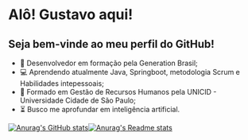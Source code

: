 # Alô! Gustavo aqui!

## Seja bem-vinde ao meu perfil do GitHub!

- :seedling: Desenvolvedor em formação pela Generation Brasil;
- :computer: Aprendendo atualmente Java, Springboot, metodologia Scrum e Habilidades intepessoais;
- :school: Formado em Gestão de Recursos Humanos pela UNICID - Universidade Cidade de São Paulo;
- :hourglass_flowing_sand:  Busco me aprofundar em inteligência artificial.

[![Anurag's GitHub stats](https://github-readme-stats.vercel.app/api?username=Gstv-web&show_icons=true&theme=dark&line_height=1)](https://github.com/anuraghazra/github-readme-stats)[![Anurag's Readme stats](https://github-readme-stats.vercel.app/api/top-langs/?username=Gstv-web&layout=default&theme=dark&langs_count=7&card_width=495)](https://github.com/anuraghazra/github-readme-stats)